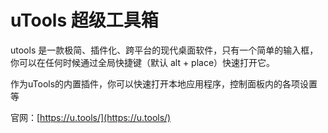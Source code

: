 # uTools 超级工具箱

utools 是一款极简、插件化、跨平台的现代桌面软件，只有一个简单的输入框，你可以在任何时候通过全局快捷键（默认 alt + place）快速打开它。

作为uTools的内置插件，你可以快速打开本地应用程序，控制面板内的各项设置等

官网：[https://u.tools/](https://u.tools/)